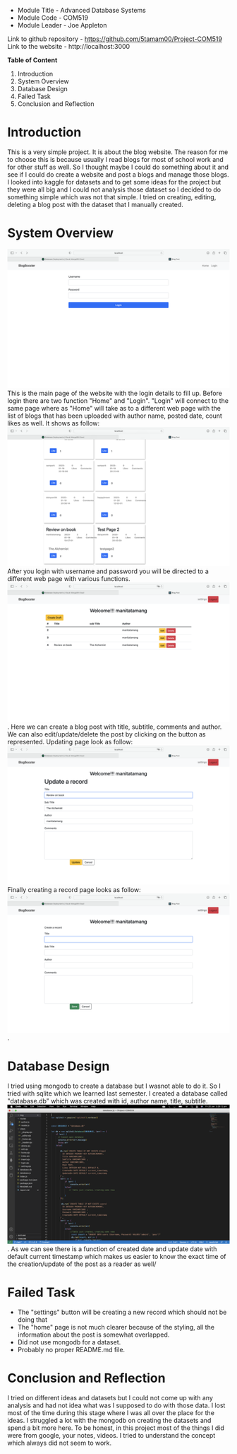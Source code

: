 - Module Title - Advanced Database Systems
- Module Code - COM519
- Module Leader - Joe Appleton


Link to github repository - https://github.com/5tamam00/Project-COM519
Link to the website - http://localhost:3000

**Table of Content**
1. Introduction
2. System Overview
3. Database Design
4. Failed Task
5. Conclusion and Reflection


# Introduction
This is a very simple project. It is about the blog website. The reason for me to choose this is because usually I read blogs for most of school work and for other stuff as well. So I thought maybe I could do something about it and see if I could do create a website and post a blogs and manage those blogs.
I looked into kaggle for datasets and to get some ideas for the project but they were all big and I could not analysis those dataset so I decided to do something simple which was not that simple. 
I tried on creating, editing, deleting a blog post with the dataset that I manually created.

# System Overview
   ![login-page](img/p1.png "login page")
   This is the main page of the website with the login details to fill up. Before login there are two function "Home" and "Login". "Login" will connect to the same page where as "Home" will take as to a different web page with the list of blogs that has been uploaded with author name, posted date, count likes as well. It shows as follow:
   ![home-page](img/p5.png "home page")
   After you login with username and password you will be directed to a different web page with various functions.
   ![welcome-back](img/p2.png "creating record").
   Here we can create a blog post with title, subtitle, comments and author. We can also edit/update/delete the post by clicking on the button as represented. Updating page look as follow:
   ![update-page](img/p3.png "update page")
   Finally creating a record page looks as follow:
   ![create-page](img/p4.png "create page").

# Database Design
   I tried using mongodb to create a database but I wasnot able to do it. So I tried with sqlite which we learned last semester. 
   I created a database called "database.db" which was created with id, author name, title, subtitle.
   ![database](img/p6.png "create-database").
   As we can see there is a function of created date and update date with default current timestamp which makes us easier to know the exact time of the creation/update of the post as a reader as well/

# Failed Task
   - The "settings" button will be creating a new record which should not be doing that
   - The "home" page is not much clearer because of the styling, all the information about the post is somewhat overlapped.
   - Did not use mongodb for a dataset.
   - Probably no proper README.md file.

# Conclusion and Reflection
   I tried on different ideas and datasets but I could not come up with any analysis and had not idea what was I supposed to do with those data. I lost most of the time during this stage where I was all over the place for the ideas. I struggled a lot with the mongodb on creating the datasets and spend a bit more here. To be honest, in this project most of the things I did were from google, your notes, videos. I tried to understand the concept which always did not seem to work. 